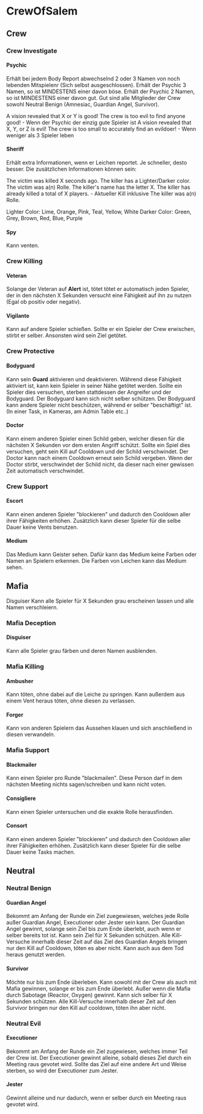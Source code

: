# CrewOfSalem

## Crew

### Crew Investigate

#### Psychic
Erhält bei jedem Body Report abwechselnd 2 oder 3 Namen von noch lebenden Mitspielenr (Sich selbst ausgeschlossen).
Erhält der Psychic 3 Namen, so ist MINDESTENS einer davon böse.
Erhält der Psychic 2 Namen, so ist MINDESTENS einer davon gut.
Gut sind alle Mitglieder der Crew sowohl Neutral Benign (Amnesiac, Guardian Angel, Survivor).

A vision revealed that X or Y is good!
The crew is too evil to find anyone good!	- Wenn der Psychic der einzig gute Spieler ist
A vision revealed that X, Y, or Z is evil!
The crew is too small to accurately find an evildoer!	- Wenn weniger als 3 Spieler leben

#### Sheriff
Erhält extra Informationen, wenn er Leichen reportet. Je schneller, desto besser.
Die zusätzlichen Informationen können sein:

The victim was killed X seconds ago.
The killer has a Lighter/Darker color.
The victim was a(n) Rolle.
The killer's name has the letter X.
The killer has already killed a total of X players.	 - Aktueller Kill inklusive
The killer was a(n) Rolle.

Lighter Color:	Lime, Orange, Pink, Teal, Yellow, White
Darker Color:	Green, Grey, Brown, Red, Blue, Purple

#### Spy
Kann venten.

### Crew Killing

#### Veteran
Solange der Veteran auf **Alert** ist, tötet tötet er automatisch jeden Spieler, der in den nächsten X Sekunden versucht eine Fähigkeit auf ihn zu nutzen (Egal ob positiv oder negativ).

#### Vigilante
Kann auf andere Spieler schießen. Sollte er ein Spieler der Crew erwischen, stirbt er selber. Ansonsten wird sein Ziel getötet.

### Crew Protective

#### Bodyguard
Kann sein **Guard** aktivieren und deaktivieren. Während diese Fähigkeit aktiviert ist, kann kein Spieler in seiner Nähe getötet werden. Sollte ein Spieler dies versuchen, sterben stattdessen der Angreifer und der Bodyguard.
Der Bodyguard kann sich nicht selber schützen.
Der Bodyguard kann andere Spieler nicht beschützen, während er selber "beschäftigt" ist. (In einer Task, in Kameras, am Admin Table etc..)

#### Doctor
Kann einem anderen Spieler einen Schild geben, welcher diesen für die nächsten X Sekunden vor dem ersten Angriff schützt. Sollte ein Spiel dies versuchen, geht sein Kill auf Cooldown und der Schild verschwindet.
Der Doctor kann nach einem Cooldown erneut sein Schild vergeben.
Wenn der Doctor stirbt, verschwindet der Schild nicht, da dieser nach einer gewissen Zeit automatisch verschwindet.

### Crew Support

#### Escort
Kann einen anderen Spieler "blockieren" und dadurch den Cooldown aller ihrer Fähigkeiten erhöhen. Zusätzlich kann dieser Spieler für die selbe Dauer keine Vents benutzen.

#### Medium
Das Medium kann Geister sehen. Dafür kann das Medium keine Farben oder Namen an Spielern erkennen.
Die Farben von Leichen kann das Medium sehen.

## Mafia
Disguiser
Kann alle Spieler für X Sekunden grau erscheinen lassen und alle Namen verschleiern.

### Mafia Deception

#### Disguiser
Kann alle Spieler grau färben und deren Namen ausblenden.

### Mafia Killing

#### Ambusher
Kann töten, ohne dabei auf die Leiche zu springen. Kann außerdem aus einem Vent heraus töten, ohne diesen zu verlassen.

#### Forger
Kann von anderen Spielern das Aussehen klauen und sich anschließend in diesen verwandeln.

### Mafia Support

#### Blackmailer
Kann einen Spieler pro Runde "blackmailen". Diese Person darf in dem nächsten Meeting nichts sagen/schreiben und kann nicht voten.

#### Consigliere
Kann einen Spieler untersuchen und die exakte Rolle herausfinden.

#### Consort
Kann einen anderen Spieler "blockieren" und dadurch den Cooldown aller ihrer Fähigkeiten erhöhen. Zusätzlich kann dieser Spieler für die selbe Dauer keine Tasks machen.

## Neutral

### Neutral Benign

#### Guardian Angel
Bekommt am Anfang der Runde ein Ziel zuegewiesen, welches jede Rolle außer Guardian Angel, Executioner oder Jester sein kann. Der Guardian Angel gewinnt, solange sein Ziel bis zum Ende überlebt, auch wenn er selber bereits tot ist.
Kann sein Ziel für X Sekunden schützen. Alle Kill-Versuche innerhalb dieser Zeit auf das Ziel des Guardian Angels bringen nur den Kill auf Cooldown, töten es aber nicht. Kann auch aus dem Tod heraus genutzt werden.

#### Survivor
Möchte nur bis zum Ende überleben. Kann sowohl mit der Crew als auch mit Mafia gewinnen, solange er bis zum Ende überlebt. Außer wenn die Mafia durch Sabotage (Reactor, Oxygen) gewinnt.
Kann sich selber für X Sekunden schützen. Alle Kill-Versuche innerhalb dieser Zeit auf den Survivor bringen nur den Kill auf cooldown, töten ihn aber nicht.

### Neutral Evil

#### Executioner
Bekommt am Anfang der Runde ein Ziel zugewiesen, welches immer Teil der Crew ist. Der Executioner gewinnt alleine, sobald dieses Ziel durch ein Meeting raus gevotet wird.
Sollte das Ziel auf eine andere Art und Weise sterben, so wird der Executioner zum Jester.

#### Jester
Gewinnt alleine und nur dadurch, wenn er selber durch ein Meeting raus gevotet wird. 